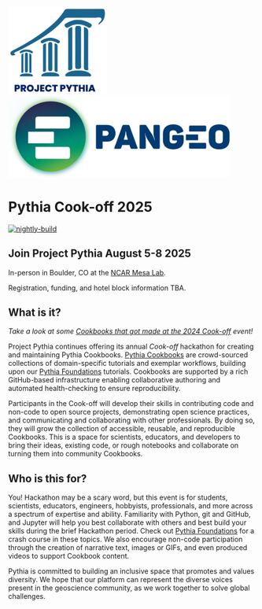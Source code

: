 <img src="thumbnail.png" alt="thumbnail" width="200"/>  <img src="images/large-logo-blue-text.png" alt="Pangeo logo" width="450"/>

# Pythia Cook-off 2025

[![nightly-build](https://github.com/ProjectPythia/pythia-cookoff-2025/actions/workflows/nightly-build.yaml/badge.svg)](https://github.com/ProjectPythia/pythia-cookoff-2025/actions/workflows/nightly-build.yaml)


## Join Project Pythia August 5-8 2025 
In-person in Boulder, CO at the [NCAR Mesa Lab](https://scied.ucar.edu/visit).

Registration, funding, and hotel block information TBA.


## What is it?

_Take a look at some [Cookbooks that got made at the 2024 Cook-off](https://projectpythia.org/posts/new-cookbooks.html) event!_

Project Pythia continues offering its annual _Cook-off_ hackathon for creating and maintaining Pythia Cookbooks. [Pythia Cookbooks](https://cookbooks.projectpythia.org) are crowd-sourced collections of domain-specific tutorials and exemplar workflows, building upon our [Pythia Foundations](https://foundations.projectpythia.org) tutorials. Cookbooks are supported by a rich GitHub-based infrastructure enabling collaborative authoring and automated health-checking to ensure reproducibility.

Participants in the Cook-off will develop their skills in contributing code and non-code to open source projects, demonstrating open science practices, and communicating and collaborating with other professionals. By doing so, they will grow the collection of accessible, reusable, and reproducible Cookbooks. This is a space for scientists, educators, and developers to bring their ideas, existing code, or rough notebooks and collaborate on turning them into community Cookbooks.


## Who is this for?

You!
Hackathon may be a scary word, but this event is for students, scientists, educators, engineers, hobbyists, professionals, and more across a spectrum of expertise and ability.
Familiarity with Python, git and GitHub, and Jupyter will help you best collaborate with others and best build your skills during the brief Hackathon period.
Check out [Pythia Foundations](https://foundations.projectpythia.org) for a crash course in these topics.
We also encourage non-code participation through the creation of narrative text, images or GIFs, and even produced videos to support Cookbook content.

Pythia is committed to building an inclusive space that promotes and values diversity. We hope that our platform can represent the diverse voices present in the geoscience community, as we work together to solve global challenges.
